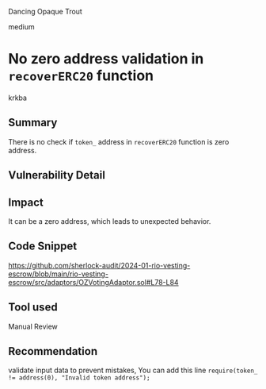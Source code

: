 Dancing Opaque Trout

medium

# No zero address validation in `recoverERC20` function

krkba
## Summary
There is no check if `token_` address in `recoverERC20` function is zero address.
## Vulnerability Detail

## Impact
It can be a zero address, which leads to unexpected behavior.
## Code Snippet
https://github.com/sherlock-audit/2024-01-rio-vesting-escrow/blob/main/rio-vesting-escrow/src/adaptors/OZVotingAdaptor.sol#L78-L84
## Tool used

Manual Review

## Recommendation
validate input data to prevent mistakes,
You can add this line 
`require(token_ != address(0), "Invalid token address");` 